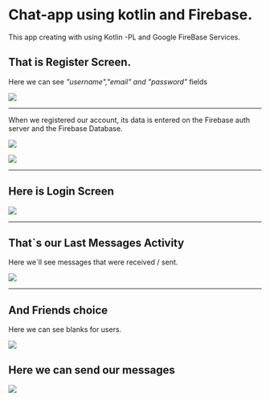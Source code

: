 # Chat-app using kotlin and Firebase.


This app creating with using Kotlin -PL and Google FireBase Services.

## That is Register Screen. 
Here we can see _"username","email" and "password"_ fields

![](https://sun9-6.userapi.com/sfUVetxGCCHzNjWa4mWASv_aDi4ZNJznow_7Qg/p1wRbfvtPZE.jpg  )

***

When we registered our account, its data is entered on the Firebase auth server and the Firebase Database.

![](https://sun9-44.userapi.com/laVS0qJNjcd7aYXQWTJpblkr15fDnJbz_deK7w/XMIwCxzeSOg.jpg)

![](https://sun9-48.userapi.com/rU0P6L96BmvImRoCKgT9hgl3zYkpKxLQCJDg3g/NWGvg1y3huo.jpg)

***

## Here is Login Screen

![](https://sun9-49.userapi.com/66KwomYXJvj7FV3cNH4uhI1qOW2tKytpoGlhSw/x4OlzkwZ6Xo.jpg)

***

## That`s our Last Messages Activity

Here we`ll see messages that were received / sent.

![](https://sun9-20.userapi.com/uBezPR1At8dCfhnKimu3H-PBtXTut-AC59lytQ/h-QI0CUZrtc.jpg)

***

## And Friends choice

Here we can see blanks for users.

![]( https://sun1-85.userapi.com/i2zikAjlYeG0lDVNpIU6Sut4NEpVrEBjE5tayg/J-6EnicWxOI.jpg)


## Here we can send our messages 

![](https://sun1-94.userapi.com/qKv1XDXUa-e3_uFryhQJw49BaHyR_V6s-4JsKw/v5hrrWEpN30.jpg)
